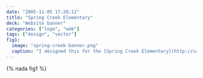 ```yaml
---
date: "2005-11-05 17:28:11"
title: "Spring Creek Elementary"
deck: "Website banner"
categories: ["logo", "web"]
tags: ["design", "vector"]
fig1:
  image: "spring-creek-banner.png"
  caption: "I designed this for the [Spring Creek Elementary](http://schools.4j.lane.edu/springcreek/Site/Welcome.html) school website; the site has since been replaced."
---
```


{% nada fig1 %}
